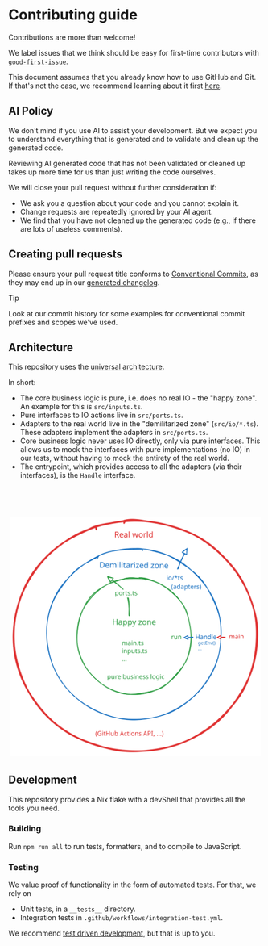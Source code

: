 # Contributing guide

Contributions are more than welcome!

We label issues that we think should be easy for first-time contributors with
[`good-first-issue`](https://github.com/lumen-oss/gh-actions-lux/issues?q=is%3Aissue%20state%3Aopen%20label%3A%22good%20first%20issue%22).

This document assumes that you already know how to use GitHub and Git. If that's
not the case, we recommend learning about it first
[here](https://docs.github.com/en/get-started/quickstart/hello-world).

## AI Policy

We don't mind if you use AI to assist your development. But we expect you to
understand everything that is generated and to validate and clean up the
generated code.

Reviewing AI generated code that has not been validated or cleaned up takes up
more time for us than just writing the code ourselves.

We will close your pull request without further consideration if:

- We ask you a question about your code and you cannot explain it.
- Change requests are repeatedly ignored by your AI agent.
- We find that you have not cleaned up the generated code (e.g., if there are
  lots of useless comments).

## Creating pull requests

Please ensure your pull request title conforms to
[Conventional Commits](https://www.conventionalcommits.org/en/v1.0.0/), as they
may end up in our [generated changelog](./CHANGELOG.md).

> [!TIP]
>
> Look at our commit history for some examples for conventional commit prefixes
> and scopes we've used.

## Architecture

This repository uses the
[universal architecture](https://fullstackradio.com/38).

In short:

- The core business logic is pure, i.e. does no real IO - the "happy zone". An
  example for this is `src/inputs.ts`.
- Pure interfaces to IO actions live in `src/ports.ts`.
- Adapters to the real world live in the "demilitarized zone" (`src/io/*.ts`).
  These adapters implement the adapters in `src/ports.ts`.
- Core business logic never uses IO directly, only via pure interfaces. This
  allows us to mock the interfaces with pure implementations (no IO) in our
  tests, without having to mock the entirety of the real world.
- The entrypoint, which provides access to all the adapters (via their
  interfaces), is the `Handle` interface.

<h1 align="center">
  <br>
  <img src="./architecture.svg" alt="Architecture" width="500">
  <br>
</h1>

## Development

This repository provides a Nix flake with a devShell that provides all the tools
you need.

### Building

Run `npm run all` to run tests, formatters, and to compile to JavaScript.

### Testing

We value proof of functionality in the form of automated tests. For that, we
rely on

- Unit tests, in a `__tests__` directory.
- Integration tests in `.github/workflows/integration-test.yml`.

We recommend
[test driven development](https://martinfowler.com/bliki/TestDrivenDevelopment.html),
but that is up to you.
